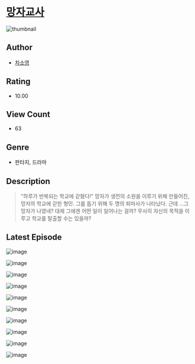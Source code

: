 # [망자교사](https://comic.naver.com/challenge/list?titleId=810228)
![thumbnail](https://image-comic.pstatic.net/user_contents_data/challenge_comic/2023/05/23/316976/upload_7291439274306713652_480x623.jpeg)

## Author
- [차소영](https://comic.naver.com/artistTitle?id=316976)

## Rating
- 10.00

## View Count
- 63

## Genre
- 판타지, 드라마

## Description
> "하루가 반복되는 학교에 갇혔다!" 망자가 생전의 소원을 이루기 위해 만들어진, 망자의 학교에 갇힌 형민. 그를 돕기 위해 두 명의 퇴마사가 나타났다. 근데 ...그 망자가 나였네? 대체 그에겐 어떤 일이 일어나는 걸까? 무사히 자신의 목적을 이루고 학교를 탈출할 수는 있을까?


## Latest Episode
![image](https://image-comic.pstatic.net/user_contents_data/challenge_comic/2023/05/23/316976/upload_7234522835060275045.jpeg)

![image](https://image-comic.pstatic.net/user_contents_data/challenge_comic/2023/05/23/316976/upload_4063480947112567654.jpeg)

![image](https://image-comic.pstatic.net/user_contents_data/challenge_comic/2023/05/23/316976/upload_7076058135461967927.jpeg)

![image](https://image-comic.pstatic.net/user_contents_data/challenge_comic/2023/05/23/316976/upload_3833467322877633890.jpeg)

![image](https://image-comic.pstatic.net/user_contents_data/challenge_comic/2023/05/23/316976/upload_3991427750399652146.jpeg)

![image](https://image-comic.pstatic.net/user_contents_data/challenge_comic/2023/05/23/316976/upload_3991141873755765094.jpeg)

![image](https://image-comic.pstatic.net/user_contents_data/challenge_comic/2023/05/23/316976/upload_3702301057475634275.jpeg)

![image](https://image-comic.pstatic.net/user_contents_data/challenge_comic/2023/05/23/316976/upload_7363773726231782192.jpeg)

![image](https://image-comic.pstatic.net/user_contents_data/challenge_comic/2023/05/23/316976/upload_3689631398676083812.jpeg)

![image](https://image-comic.pstatic.net/user_contents_data/challenge_comic/2023/05/23/316976/upload_4122870848643622241.jpeg)
